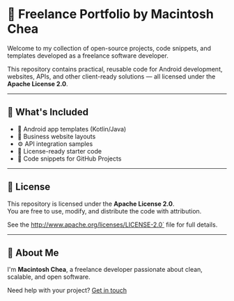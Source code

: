 # 📂 Freelance Portfolio by Macintosh Chea

Welcome to my collection of open-source projects, code snippets, and templates developed as a freelance software developer.

This repository contains practical, reusable code for Android development, websites, APIs, and other client-ready solutions — all licensed under the **Apache License 2.0**.

---

## 🔧 What's Included

- 📱 Android app templates (Kotlin/Java)
- 💼 Business website layouts
- ⚙️ API integration samples
- 📄 License-ready starter code
- 🚀 Code snippets for GitHub Projects

---

## 📜 License

This repository is licensed under the **Apache License 2.0**.  
You are free to use, modify, and distribute the code with attribution.

See the http://www.apache.org/licenses/LICENSE-2.0` file for full details.

---

## 👋 About Me

I'm **Macintosh Chea**, a freelance developer passionate about clean, scalable, and open software.

Need help with your project? [Get in touch](mailto:youremail@example.com)
